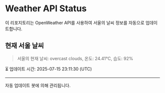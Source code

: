 
# Weather API Status

이 리포지토리는 OpenWeather API를 사용하여 서울의 날씨 정보를 자동으로 업데이트합니다.

## 현재 서울 날씨
> 서울의 현재 날씨: overcast clouds, 온도: 24.41°C, 습도: 92%

⏳ 업데이트 시간: 2025-07-15 23:11:30 (UTC)

---
자동 업데이트 봇에 의해 관리됩니다.
